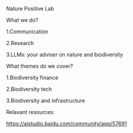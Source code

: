 Nature Positive Lab



What we do?

1.Communication 

2.Research

3.LLMs: your adviser on nature and biodiversity



What themes do we cover?

1.Biodiversity finance

2.Biodiversity tech

3.Biodiversity and infrastructure



Relavant resources:

https://aistudio.baidu.com/community/app/57691 
